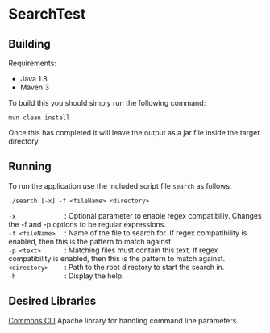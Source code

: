SearchTest
==========
Building
--------
Requirements:
* Java 1.8
* Maven 3 

To build this you should simply run the following command:

`mvn clean install`

Once this has completed it will leave the output as a jar file inside the target directory.

Running
-------
To run the application use the included script file `search` as follows:

`./search [-x] -f <fileName> <directory>`

`-x             ` : Optional parameter to enable regex compatibiliy.  Changes the -f and -p options to be regular expressions.  
`-f <fileName>  ` : Name of the file to search for.  If regex compatibility is enabled, then this is the pattern to match against.  
`-p <text>      ` : Matching files must contain this text.  If regex compatibility is enabled, then this is the pattern to match against.  
`<directory>    ` : Path to the root directory to start the search in.  
`-h             ` : Display the help.  

Desired Libraries
-----------------
[Commons CLI](https://commons.apache.org/proper/commons-cli/)   Apache library for handling command line parameters